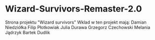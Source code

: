 # Wizard-Survivors-Remaster-2.0

Strona projektu "Wizard survivors"
Wklad w ten projekt mają:
Damian Niedziółka
Filip Płotkowiak
Julia Durawa
Grzegorz Czechowski
Melania Jądrzyk
Bartek Dudlik
